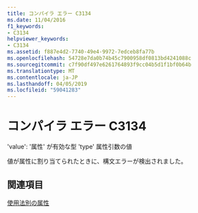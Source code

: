 ```yaml
---
title: コンパイラ エラー C3134
ms.date: 11/04/2016
f1_keywords:
- C3134
helpviewer_keywords:
- C3134
ms.assetid: f887e4d2-7740-49e4-9972-7edceb8fa77b
ms.openlocfilehash: 54728e7da0b74b45c7900958df0813bd4241088c
ms.sourcegitcommit: c7f90df497e6261764893f9cc04b5d1f1bf0b64b
ms.translationtype: MT
ms.contentlocale: ja-JP
ms.lasthandoff: 04/05/2019
ms.locfileid: "59041283"
---
```

# <a name="compiler-error-c3134"></a>コンパイラ エラー C3134

'value': '属性' が有効な型 'type' 属性引数の値

値が属性に割り当てられたときに、構文エラーが検出されました。

## <a name="see-also"></a>関連項目

[使用法別の属性](../../windows/attributes/attributes-by-usage.md)